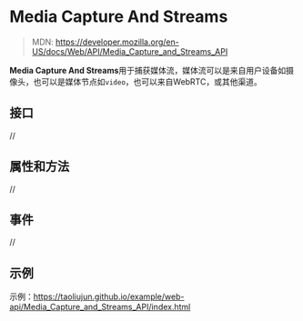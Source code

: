 <!--hexo

---
url: web-api-Media_Capture_and_Streams_API
tags:
  - webapi
  - Media Capture Streams
---

-->

# Media Capture And Streams

> MDN: https://developer.mozilla.org/en-US/docs/Web/API/Media_Capture_and_Streams_API

**Media Capture And Streams**用于捕获媒体流，媒体流可以是来自用户设备如摄像头，也可以是媒体节点如`video`，也可以来自WebRTC，或其他渠道。

## 接口

//

## 属性和方法

//

## 事件

//

## 示例

示例：https://taoliujun.github.io/example/web-api/Media_Capture_and_Streams_API/index.html
